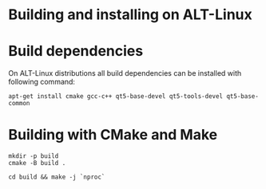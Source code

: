 # Building and installing on ALT-Linux

# Build dependencies

On ALT-Linux distributions all build dependencies can be installed with following command:

```
apt-get install cmake gcc-c++ qt5-base-devel qt5-tools-devel qt5-base-common
```

# Building with CMake and Make

```
mkdir -p build
cmake -B build .

cd build && make -j `nproc`
```

